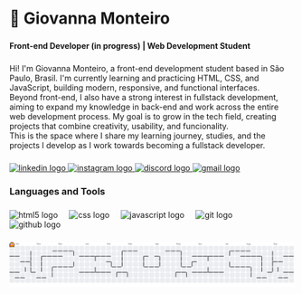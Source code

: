 <h1 align="left">🎀 Giovanna Monteiro</h1>

###

<h4 align="left">Front-end Developer (in progress) | Web Development Student</h4>

###

<p align="left">Hi! I'm Giovanna Monteiro, a front-end development student based in São Paulo, Brasil. I'm currently learning and practicing HTML, CSS, and JavaScript, building modern, responsive, and functional interfaces.<br>Beyond front-end, I also have a strong interest in fullstack development, aiming to expand my knowledge in back-end and work across the entire web development process. My goal is to grow in the tech field, creating projects that combine creativity, usability, and funcionality.<br>This is the space where I share my learning journey, studies, and the projects I develop as I work towards becoming a fullstack developer.</p>

###

<div align="left">
  <a href="https://www.linkedin.com/in/giovanna-monteiro-13d09d06/" target="_blank">
    <img src="https://img.shields.io/static/v1?message=LinkedIn&logo=linkedin&label=&color=0077B5&logoColor=white&labelColor=&style=for-the-badge" height="29" alt="linkedin logo"  />
  </a>
  <a href="https://www.instagram.com/__skyy.x?igsh=MXJndDlvM2J3M2lvdg==" target="_blank">
    <img src="https://img.shields.io/static/v1?message=Instagram&logo=instagram&label=&color=E4405F&logoColor=white&labelColor=&style=for-the-badge" height="29" alt="instagram logo"  />
  </a>
  <a href="https://discordapp.com/users/_skyyxs" target="_blank">
    <img src="https://img.shields.io/static/v1?message=Discord&logo=discord&label=&color=7289DA&logoColor=white&labelColor=&style=for-the-badge" height="29" alt="discord logo"  />
  </a>
  <a href="mailto:giovannamcratz06@gmail.com" target="_blank">
    <img src="https://img.shields.io/static/v1?message=Gmail&logo=gmail&label=&color=D14836&logoColor=white&labelColor=&style=for-the-badge" height="29" alt="gmail logo"  />
  </a>
</div>

###

<h3 align="left"></h3>

###

<h3 align="left">Languages and Tools</h3>

###

<div align="left">
  <img src="https://cdn.jsdelivr.net/gh/devicons/devicon/icons/html5/html5-original.svg" height="40" alt="html5 logo"  />
  <img width="12" />
  <img src="https://cdn.jsdelivr.net/gh/devicons/devicon/icons/css3/css3-original.svg" height="40" alt="css logo"  />
  <img width="12" />
  <img src="https://cdn.jsdelivr.net/gh/devicons/devicon/icons/javascript/javascript-original.svg" height="40" alt="javascript logo"  />
  <img width="12" />
  <img src="https://cdn.jsdelivr.net/gh/devicons/devicon/icons/git/git-original.svg" height="40" alt="git logo"  />
  <img width="12" />
  <img src="https://cdn.jsdelivr.net/gh/devicons/devicon/icons/github/github-original.svg" height="40" alt="github logo"  />
</div>

###

<picture>
  <source media="(prefers-color-scheme: dark)" srcset="https://raw.githubusercontent.com/GiiihMonteiro/GiiihMonteiro/output/pacman-contribution-graph-dark.svg">
  <source media="(prefers-color-scheme: light)" srcset="https://raw.githubusercontent.com/GiiihMonteiro/GiiihMonteiro/output/pacman-contribution-graph.svg">
  <img alt="pacman contribution graph" src="https://raw.githubusercontent.com/GiiihMonteiro/GiiihMonteiro/output/pacman-contribution-graph.svg">
</picture>
